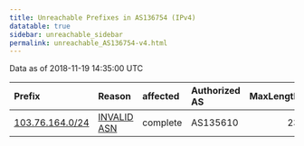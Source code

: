```yaml
---
title: Unreachable Prefixes in AS136754 (IPv4)
datatable: true
sidebar: unreachable_sidebar
permalink: unreachable_AS136754-v4.html
---
```


Data as of 2018-11-19 14:35:00 UTC


<div class="datatable-begin"></div>

| Prefix                                                   | Reason                                                                                                  | affected   | Authorized AS   |   MaxLength | Anchor                                       |   unreachable /24s |
|:---------------------------------------------------------|:--------------------------------------------------------------------------------------------------------|:-----------|:----------------|------------:|:---------------------------------------------|-------------------:|
| [103.76.164.0/24](https://stat.ripe.net/103.76.164.0/24) | [INVALID ASN](https://rpki-validator.ripe.net/announcement-preview?asn=AS136754&prefix=103.76.164.0/24) | complete   | AS135610        |          23 | [APNIC](unreachable_APNIC_RPKI_Root-v4.html) |                  1 |

<div class="datatable-end"></div>